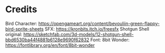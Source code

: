 

# Credits

Bird Character: https://opengameart.org/content/bevouliin-green-flappy-bird-sprite-sheets
SFX: https://kronbits.itch.io/freesfx
Shotgun Shell original: https://sketchfab.com/3d-models/12-shotgun-shell-bbd6530ba44f4881b6128e9690f62832
Font: 8bit Wonder: https://fontlibrary.org/en/font/8bit-wonder
